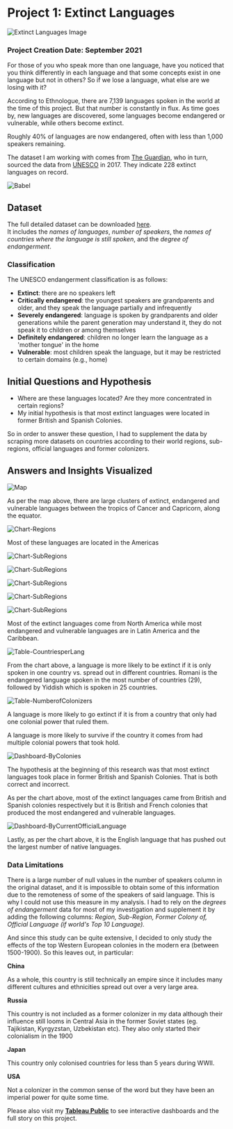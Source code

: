 # Project 1: Extinct Languages

![Extinct Languages Image](intro-1523990289.webp)

### Project Creation Date: September 2021

For those of you who speak more than one language, have you noticed that you think differently in each language and that some concepts exist in one language but not in others?  So if we lose a language, what else are we losing with it?

According to Ethnologue, there are 7,139 languages spoken in the world at the time of this project. But that number is constantly in flux.  As time goes by, new languages are discovered, some languages become endangered or vulnerable, while others become extinct.  

Roughly 40% of languages are now endangered, often with less than 1,000 speakers remaining.

The dataset I am working with comes from [The Guardian](https://www.theguardian.com/news/datablog/2011/apr/15/language-extinct-endangered#data), who in turn, sourced the data from [UNESCO](http://www.unesco.org/languages-atlas/en/atlasmap.html#) in 2017.  They indicate 228 extinct languages on record.

![Babel](Babel.jpg)

## Dataset
The full detailed dataset can be downloaded [here](https://docs.google.com/spreadsheets/d/1mUYwl5ZUTp2OHDr0hsco89YY5J8Qx2GWzTLFETzVnB4/edit?hl=en&hl=en#gid=1).  
It includes the _names of languages_, _number of speakers_, the _names of countries where the language is still spoken_, and the _degree of endangerment_. 

### Classification
The UNESCO endangerment classification is as follows: 
- **Extinct**: there are no speakers left
- **Critically endangered**: the youngest speakers are grandparents and older, and they speak the language partially and infrequently 
- **Severely endangered**: language is spoken by grandparents and older generations while the parent generation may understand it, they do not speak it to children or among themselves 
- **Definitely endangered**: children no longer learn the language as a 'mother tongue' in the home 
- **Vulnerable**: most children speak the language, but it may be restricted to certain domains (e.g., home)

## Initial Questions and Hypothesis  
- Where are these languages located?  Are they more concentrated in certain regions?
- My initial hypothesis is that most extinct languages were located in former British and Spanish Colonies.

So in order to answer these question, I had to supplement the data by scraping more datasets on countries according to their world regions, sub-regions, official languages and former colonizers. 

## Answers and Insights Visualized
![Map](Map.png)

As per the map above, there are large clusters of extinct, endangered and vulnerable languages between the tropics of Cancer and Capricorn, along the equator.

![Chart-Regions](Chart-RegionsbyEndangerement.png)

Most of these languages are located in the Americas


![Chart-SubRegions](Chart-Extinct.png)

![Chart-SubRegions](Chart-Critically.png)

![Chart-SubRegions](Chart-Severely.png)

![Chart-SubRegions](Chart-Definitely.png)

![Chart-SubRegions](Chart-Vulnerable.png) 


Most of the extinct languages come from North America while most endangered and vulnerable languages are in Latin America and the Caribbean.


![Table-CountriesperLang](Table-Numberofcountriesperlanguage.png)


From the chart above, a language is more likely to be extinct if it is only spoken in one country vs. spread out in different countries.
Romani is the endangered language spoken in the most number of countries (29), followed by Yiddish which is spoken in 25 countries.


![Table-NumberofColonizers](Table-NumberofColonizers.png)  

A language is more likely to go extinct if it is from a country that only had one colonial power that ruled them.

A language is more likely to survive if the country it comes from had multiple colonial powers that took hold.  


![Dashboard-ByColonies](Dashboard-ByColonies.png)

The hypothesis at the beginning of this research was that most extinct languages took place in former British and Spanish Colonies. That is both correct and incorrect. 

As per the chart above, most of the extinct languages came from British and Spanish colonies respectively but it is British and French colonies that produced the most endangered and vulnerable languages. 


![Dashboard-ByCurrentOfficialLanguage](Dashboard-ByCurrentOfficialLanguage.png)

Lastly, as per the chart above, it is the English language that has pushed out the largest number of native languages.


### Data Limitations

There is a large number of null values in the number of speakers column in the original dataset, and it is impossible to obtain some of this information due to the remoteness of some of the speakers of said language. This is why I could not use this measure in my analysis. I had to rely on the *degrees of endangerment* data for most of my investigation and supplement it by adding the following columns: *Region, Sub-Region, Former Colony of, Official Language (if world's Top 10 Language).*

And since this study can be quite extensive, I decided to only study the effects of the top Western European colonies in the modern era (between 1500-1900). So this leaves out, in particular: 

**China**

As a whole, this country is still technically an empire since it includes many different cultures and ethnicities spread out over a very large area.  

**Russia** 

This country is not included as a former colonizer in my data although their influence still looms in Central Asia in the former Soviet states (eg. Tajikistan, Kyrgyzstan, Uzbekistan etc). They also only started their colonialism in the 1900

**Japan**  

This country only colonised countries for less than 5 years during WWII. 

**USA** 

Not a colonizer in the common sense of the word but they have been an imperial power for quite some time. 


Please also visit my [**Tableau Public**](https://public.tableau.com/app/profile/ruby.rondina/viz/ExtinctLanguages_16414222503700/Story1) to see interactive dashboards and the full story on this project.
